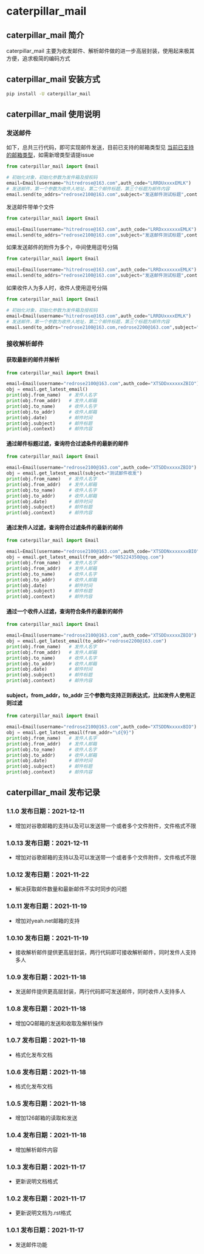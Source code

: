 # caterpillar_mail
## caterpillar_mail 简介
caterpillar_mail 主要为收发邮件、解析邮件做的进一步高层封装，使用起来极其方便，追求极简的编码方式

## caterpillar_mail 安装方式
```bash
pip install -U caterpillar_mail
```

## caterpillar_mail 使用说明

### 发送邮件
如下，总共三行代码，即可实现邮件发送，目前已支持的邮箱类型见 [当前已支持的邮箱类型](email_suffix_to_server.json)，如需新增类型请提issue
```python
from caterpillar_mail import Email

# 初始化对象，初始化参数为发件箱及授权码
email=Email(username="hitredrose@163.com",auth_code="LRRDUxxxxEMLK")  
# 发送邮件，第一个参数为收件人地址，第二个邮件标题，第三个标题为邮件内容
email.send(to_addrs="redrose2100@163.com",subject="发送邮件测试标题",context="你好啊\n哈哈哈\n我是用来测试邮件的！") 
```
发送邮件带单个文件
```python
from caterpillar_mail import Email

email=Email(username="hitredrose@163.com",auth_code="LRRDxxxxxxxEMLK")
email.send(to_addrs="redrose2100@163.com",subject="发送邮件测试标题",context="你好啊\n哈哈哈\n我是用来测试邮件的，而且带附件！",attach="G:/src/caterpillar_mail/dist/caterpillar_mail-1.0.9.tar.gz")
```
如果发送邮件的附件为多个，中间使用逗号分隔
```python
from caterpillar_mail import Email

email=Email(username="hitredrose@163.com",auth_code="LRRDxxxxxxxEMLK")
email.send(to_addrs="redrose2100@163.com",subject="发送邮件测试标题",context="你好啊\n哈哈哈\n我是用来测试邮件的，而且带附件！",attach="G:/src/caterpillar_mail/dist/caterpillar_mail-1.0.9.tar.gz,E:/private/title.png")
```
如果收件人为多人时，收件人使用逗号分隔
```python
from caterpillar_mail import Email

# 初始化对象，初始化参数为发件箱及授权码
email=Email(username="hitredrose@163.com",auth_code="LRRDUxxxxEMLK")  
# 发送邮件，第一个参数为收件人地址，第二个邮件标题，第三个标题为邮件内容
email.send(to_addrs="redrose2100@163.com,redrose2200@163.com",subject="发送邮件测试标题",context="你好啊\n哈哈哈\n我是用来测试邮件的！") 
```

### 接收解析邮件
#### 获取最新的邮件并解析
```python
from caterpillar_mail import Email

email=Email(username="redrose2100@163.com",auth_code="XTSDDxxxxxxZBIO")
obj = email.get_latest_email()
print(obj.from_name)   # 发件人名字
print(obj.from_addr)   # 发件人邮箱
print(obj.to_name)     # 收件人名字
print(obj.to_addr)     # 收件人邮箱
print(obj.date)        # 邮件时间
print(obj.subject)     # 邮件标题
print(obj.context)     # 邮件内容
```

#### 通过邮件标题过滤，查询符合过滤条件的最新的邮件
```python
from caterpillar_mail import Email

email=Email(username="redrose2100@163.com",auth_code="XTSDDxxxxxZBIO")
obj = email.get_latest_email(subject="测试邮件收发")
print(obj.from_name)   # 发件人名字
print(obj.from_addr)   # 发件人邮箱
print(obj.to_name)     # 收件人名字
print(obj.to_addr)     # 收件人邮箱
print(obj.date)        # 邮件时间
print(obj.subject)     # 邮件标题
print(obj.context)     # 邮件内容

```
#### 通过发件人过滤，查询符合过滤条件的最新的邮件
```python
from caterpillar_mail import Email

email=Email(username="redrose2100@163.com",auth_code="XTSDDNxxxxxxxBIO")
obj = email.get_latest_email(from_addr="985224350@qq.com")
print(obj.from_name)   # 发件人名字
print(obj.from_addr)   # 发件人邮箱
print(obj.to_name)     # 收件人名字
print(obj.to_addr)     # 收件人邮箱
print(obj.date)        # 邮件时间
print(obj.subject)     # 邮件标题
print(obj.context)     # 邮件内容
```

#### 通过一个收件人过滤，查询符合条件的最新的邮件
```python
from caterpillar_mail import Email

email=Email(username="redrose2100@163.com",auth_code="XTSDDxxxxxZBIO")
obj = email.get_latest_email(to_addr="redrose2200@163.com")
print(obj.from_name)   # 发件人名字
print(obj.from_addr)   # 发件人邮箱
print(obj.to_name)     # 收件人名字
print(obj.to_addr)     # 收件人邮箱
print(obj.date)        # 邮件时间
print(obj.subject)     # 邮件标题
print(obj.context)     # 邮件内容

```
#### subject，from_addr，to_addr 三个参数均支持正则表达式，比如发件人使用正则过滤
```python
from caterpillar_mail import Email

email=Email(username="redrose2100@163.com",auth_code="XTSDDNxxxxxBIO")
obj = email.get_latest_email(from_addr="\d{9}")
print(obj.from_name)   # 发件人名字
print(obj.from_addr)   # 发件人邮箱
print(obj.to_name)     # 收件人名字
print(obj.to_addr)     # 收件人邮箱
print(obj.date)        # 邮件时间
print(obj.subject)     # 邮件标题
print(obj.context)     # 邮件内容

```

## caterpillar_mail 发布记录

### 1.1.0  发布日期：2021-12-11
* 增加对谷歌邮箱的支持以及可以发送带一个或者多个文件附件，文件格式不限

### 1.0.13  发布日期：2021-12-11
* 增加对谷歌邮箱的支持以及可以发送带一个或者多个文件附件，文件格式不限

### 1.0.12 发布日期：2021-11-22
* 解决获取邮件数量和最新邮件不实时同步的问题

### 1.0.11  发布日期：2021-11-19
* 增加对yeah.net邮箱的支持

### 1.0.10  发布日期：2021-11-19
* 接收解析邮件提供更高层封装，两行代码即可接收解析邮件，同时发件人支持多人

### 1.0.9  发布日期：2021-11-18
* 发送邮件提供更高层封装，两行代码即可发送邮件，同时收件人支持多人

### 1.0.8  发布日期：2021-11-18
* 增加QQ邮箱的发送和收取及解析操作

### 1.0.7  发布日期：2021-11-18
* 格式化发布文档

### 1.0.6  发布日期：2021-11-18
* 格式化发布文档

### 1.0.5  发布日期：2021-11-18
* 增加126邮箱的读取和发送

### 1.0.4  发布日期：2021-11-18
* 增加解析邮件内容

### 1.0.3  发布日期：2021-11-17
* 更新说明文档格式

### 1.0.2  发布日期：2021-11-17
* 更新说明文档为.rst格式

### 1.0.1  发布日期：2021-11-17
* 发送邮件功能